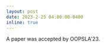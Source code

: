 ```yaml
---
layout: post
date: 2023-2-25 04:00:00-0400
inline: true
---
```


A paper was accepted by OOPSLA'23.
